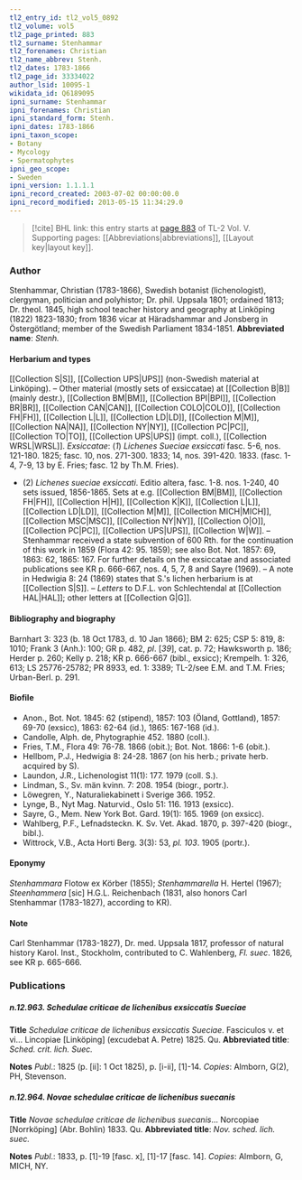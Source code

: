 ```yaml
---
tl2_entry_id: tl2_vol5_0892
tl2_volume: vol5
tl2_page_printed: 883
tl2_surname: Stenhammar
tl2_forenames: Christian
tl2_name_abbrev: Stenh.
tl2_dates: 1783-1866
tl2_page_id: 33334022
author_lsid: 10095-1
wikidata_id: Q6189095
ipni_surname: Stenhammar
ipni_forenames: Christian
ipni_standard_form: Stenh.
ipni_dates: 1783-1866
ipni_taxon_scope: 
- Botany
- Mycology
- Spermatophytes
ipni_geo_scope: 
- Sweden
ipni_version: 1.1.1.1
ipni_record_created: 2003-07-02 00:00:00.0
ipni_record_modified: 2013-05-15 11:34:29.0
---
```



> [!cite] BHL link: this entry starts at [page 883](https://www.biodiversitylibrary.org/page/33334022) of TL-2 Vol. V.
> Supporting pages: [[Abbreviations|abbreviations]], [[Layout key|layout key]].

### Author

Stenhammar, Christian (1783-1866), Swedish botanist (lichenologist), clergyman, politician and polyhistor; Dr. phil. Uppsala 1801; ordained 1813; Dr. theol. 1845, high school teacher history and geography at Linköping (1822) 1823-1830; from 1836 vicar at Häradshammar and Jonsberg in Östergötland; member of the Swedish Parliament 1834-1851. 
**Abbreviated name**: *Stenh.*

#### Herbarium and types

[[Collection S|S]], [[Collection UPS|UPS]] (non-Swedish material at Linköping). – Other material (mostly sets of exsiccatae) at [[Collection B|B]] (mainly destr.), [[Collection BM|BM]], [[Collection BPI|BPI]], [[Collection BR|BR]], [[Collection CAN|CAN]], [[Collection COLO|COLO]], [[Collection FH|FH]], [[Collection L|L]], [[Collection LD|LD]], [[Collection M|M]], [[Collection NA|NA]], [[Collection NY|NY]], [[Collection PC|PC]], [[Collection TO|TO]], [[Collection UPS|UPS]] (impt. coll.), [[Collection WRSL|WRSL]].
*Exsiccatae*: (*1*) *Lichenes Sueciae exsiccati* fasc. 5-6, nos. 121-180. 1825; fasc. 10, nos. 271-300. 1833; 14, nos. 391-420. 1833. (fasc. 1-4, 7-9, 13 by E. Fries; fasc. 12 by Th.M. Fries).
- (2) *Lichenes sueciae exsiccati*. Editio altera, fasc. 1-8. nos. 1-240, 40 sets issued, 1856-1865. Sets at e.g. [[Collection BM|BM]], [[Collection FH|FH]], [[Collection H|H]], [[Collection K|K]], [[Collection L|L]], [[Collection LD|LD]], [[Collection M|M]], [[Collection MICH|MICH]], [[Collection MSC|MSC]], [[Collection NY|NY]], [[Collection O|O]], [[Collection PC|PC]], [[Collection UPS|UPS]], [[Collection W|W]]. – Stenhammar received a state subvention of 600 Rth. for the continuation of this work in 1859 (Flora 42: 95. 1859); see also Bot. Not. 1857: 69, 1863: 62, 1865: 167. For further details on the exsiccatae and associated publications see KR p. 666-667, nos. 4, 5, 7, 8 and Sayre (1969). – A note in Hedwigia 8: 24 (1869) states that S.'s lichen herbarium is at [[Collection S|S]]. – *Letters* to D.F.L. von Schlechtendal at [[Collection HAL|HAL]]; other letters at [[Collection G|G]].

#### Bibliography and biography

Barnhart 3: 323 (b. 18 Oct 1783, d. 10 Jan 1866); BM 2: 625; CSP 5: 819, 8: 1010; Frank 3 (Anh.): 100; GR p. 482, *pl*. \[*39*\], cat. p. 72; Hawksworth p. 186; Herder p. 260; Kelly p. 218; KR p. 666-667 (bibl., exsicc); Krempelh. 1: 326, 613; LS 25776-25782; PR 8933, ed. 1: 3389; TL-2/see E.M. and T.M. Fries; Urban-Berl. p. 291.

#### Biofile

- Anon., Bot. Not. 1845: 62 (stipend), 1857: 103 (Öland, Gottland), 1857: 69-70 (exsicc), 1863: 62-64 (id.), 1865: 167-168 (id.).
- Candolle, Alph. de, Phytographie 452. 1880 (coll.).
- Fries, T.M., Flora 49: 76-78. 1866 (obit.); Bot. Not. 1866: 1-6 (obit.).
- Hellbom, P.J., Hedwigia 8: 24-28. 1867 (on his herb.; private herb. acquired by S).
- Laundon, J.R., Lichenologist 11(1): 177. 1979 (coll. S.).
- Lindman, S., Sv. män kvinn. 7: 208. 1954 (biogr., portr.).
- Löwegren, Y., Naturaliekabinett i Sverige 366. 1952.
- Lynge, B., Nyt Mag. Naturvid., Oslo 51: 116. 1913 (exsicc).
- Sayre, G., Mem. New York Bot. Gard. 19(1): 165. 1969 (on exsicc).
- Wahlberg, P.F., Lefnadsteckn. K. Sv. Vet. Akad. 1870, p. 397-420 (biogr., bibl.).
- Wittrock, V.B., Acta Horti Berg. 3(3): 53, *pl. 103*. 1905 (portr.).

#### Eponymy

*Stenhammara* Flotow ex Körber (1855); *Stenhammarella* H. Hertel (1967); *Steenhammera* \[sic\] H.G.L. Reichenbach (1831, also honors Carl Stenhammar (1783-1827), according to KR).

#### Note

Carl Stenhammar (1783-1827), Dr. med. Uppsala 1817, professor of natural history Karol. Inst., Stockholm, contributed to C. Wahlenberg, *Fl. suec*. 1826, see KR p. 665-666.

### Publications

##### n.12.963. Schedulae criticae de lichenibus exsiccatis Sueciae

**Title**
*Schedulae criticae de lichenibus exsiccatis Sueciae*. Fasciculos v. et vi... Lincopiae \[Linköping\] (excudebat A. Petre) 1825. Qu.
**Abbreviated title**: *Sched. crit. lich. Suec.*

**Notes**
*Publ*.: 1825 (p. \[ii\]: 1 Oct 1825), p. \[i-ii\], \[1\]-14. *Copies*: Almborn, G(2), PH, Stevenson.

##### n.12.964. Novae schedulae criticae de lichenibus suecanis

**Title**
*Novae schedulae criticae de lichenibus suecanis*... Norcopiae \[Norrköping\] (Abr. Bohlin) 1833. Qu.
**Abbreviated title**: *Nov. sched. lich. suec.*

**Notes**
*Publ*.: 1833, p. \[1\]-19 \[fasc. x\], \[1\]-17 \[fasc. 14\]. *Copies*: Almborn, G, MICH, NY.

